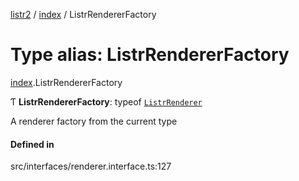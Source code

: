 [listr2](../README.md) / [index](../modules/index.md) / ListrRendererFactory

# Type alias: ListrRendererFactory

[index](../modules/index.md).ListrRendererFactory

Ƭ **ListrRendererFactory**: typeof [`ListrRenderer`](../classes/index.ListrRenderer.md)

A renderer factory from the current type

#### Defined in

src/interfaces/renderer.interface.ts:127
